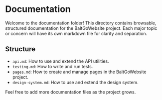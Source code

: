 # Documentation

Welcome to the documentation folder! This directory contains browsable, structured documentation for the BaltGoWebsite project. Each major topic or concern will have its own markdown file for clarity and separation.

## Structure
- `api.md`: How to use and extend the API utilities.
- `testing.md`: How to write and run tests.
- `pages.md`: How to create and manage pages in the BaltGoWebsite project.
- `design-system.md`: How to use and extend the design system.

Feel free to add more documentation files as the project grows.
